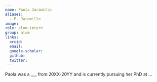 ```yaml
---
name: Paola Jaramillo
aliases:
  - P. Jaramillo
image: 
role: alum-intern
group: alum
links:
  orcid: 
  email: 
  google-scholar: 
  github: 
  twitter: 
---
```


Paola was a ___ from 20XX-20YY and is currently pursuing her PhD at ...